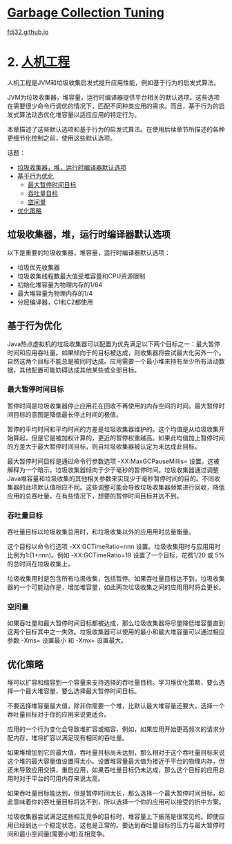 [Garbage Collection Tuning](https://docs.oracle.com/en/java/javase/16/gctuning/introduction-garbage-collection-tuning.html)
===
[fdj32.github.io](https://fdj32.github.io)  
# 2. [人机工程](https://docs.oracle.com/en/java/javase/16/gctuning/ergonomics.html)
人机工程是JVM和垃圾收集启发式提升应用性能，例如基于行为的启发式算法。

JVM为垃圾收集器，堆容量，运行时编译器提供平台相关的默认选项。这些选项在需要很少命令行调优的情况下，匹配不同种类应用的需求。而且，基于行为的启发式算法动态优化堆容量以适应应用的特定行为。

本章描述了这些默认选项和基于行为的启发式算法。在使用后续章节所描述的各种更细节化控制之前，使用这些默认选项。

话题：
- <a href="#gc2a">垃圾收集器，堆，运行时编译器默认选项</a>
- <a href="#gc2b">基于行为优化</a>
  - <a href="#gc2b1">最大暂停时间目标</a>
  - <a href="#gc2b2">吞吐量目标</a>
  - <a href="#gc2b3">空间量</a>
- <a href="#gc2c">优化策略</a>

## <span id="gc2a">垃圾收集器，堆，运行时编译器默认选项</span>
以下是重要的垃圾收集器，堆容量，运行时编译器默认选项：
- 垃圾优先收集器
- 垃圾收集线程数最大值受堆容量和CPU资源限制
- 初始化堆容量为物理内存的1/64
- 最大堆容量为物理内存的1/4
- 分层编译器，C1和C2都使用

## <span id="gc2b">基于行为优化</span>
Java热点虚拟机的垃圾收集器可以配置为优先满足以下两个目标之一：最大暂停时间和应用吞吐量。如果倾向于的目标被达成，则收集器将尝试最大化另外一个。自然这两个目标不能总是被同时达成。应用需要一个最小堆来持有至少所有活动数据，其他配置可能妨碍达成其他某些或全部目标。

### <span id="gc2b1">最大暂停时间目标</span>
暂停时间是垃圾收集器停止应用花在回收不再使用的内存空间的时间。最大暂停时间目标的意图是降低最长停止时间的极值。

暂停的平均时间和平均时间的方差是垃圾收集器维护的。这个均值是从垃圾收集开始算起，但是它是被加权计算的，更近的暂停权重越高。如果此均值加上暂停时间的方差大于最大暂停时间目标，则自垃圾收集器被认定为未达成此目标。

最大暂停时间目标是通过命令行参数选项 -XX:MaxGCPauseMillis=<nnn> 设置。这被解释为一个暗示，垃圾收集器倾向于少于<nnn>毫秒的暂停时间。垃圾收集器通过调整Java堆容量和垃圾收集的其他相关参数来实现少于<nnn>毫秒暂停时间的目的。不同收集器的此项默认值相应不同。这些调整可能会导致垃圾收集器频繁进行回收，降低应用的总吞吐量。在有些情况下，想要的暂停时间目标并达不到。

### <span id="gc2b2">吞吐量目标</span>
吞吐量目标以垃圾收集总用时，和垃圾收集以外的应用用时总量衡量。

这个目标以命令行选项 -XX:GCTimeRatio=nnn 设置。垃圾收集用时与应用用时比例为1:(1+nnn)。例如 -XX:GCTimeRatio=19 设置了一个目标，花费1/20 或 5%的总时间在垃圾收集上。

垃圾收集用时是包含所有垃圾收集，包括暂停。如果吞吐量目标达不到，垃圾收集器的一个可能动作是，增加堆容量，如此两次垃圾收集之间的应用用时将会更长。
### <span id="gc2b3">空间量</span>
如果吞吐量和最大暂停时间目标都被达成，那么垃圾收集器将尽量降低堆容量直到这两个目标其中之一失效。垃圾收集器可以使用的最小和最大堆容量可以通过相应参数 -Xms=<nnn> 设置最小 和 -Xmx=<mmm> 设置最大。
## <span id="gc2c">优化策略</span>
堆可以扩容和缩容到一个容量来支持选择的吞吐量目标。学习堆优化策略，要么选择一个最大堆容量，要么选择最大暂停时间目标。

不要选择堆容量最大值，除非你需要一个堆，比默认最大堆容量还要大。选择一个吞吐量目标对于你的应用来说更适合。

应用的一个行为变化会导致堆扩容或缩容，例如，如果应用开始更高频次的请求分配内存，堆将扩容以满足现有相同的吞吐量。

如果堆增加到它的最大值，吞吐量目标尚未达到，那么相对于这个吞吐量目标来说这个堆的最大容量值设置得太小。设置堆容量最大值为接近于平台的物理内存，但还未导致应用交换，重启应用，如果吞吐量目标仍未达成，那么这个目标的应用总用时对于平台的可用内存来说太高。

如果吞吐量目标能达到，但是暂停时间太长，那么选择一个最大暂停时间目标，如此意味着你的吞吐量目标将达不到，所以选择一个你的应用可以接受的折中方案。

垃圾收集器尝试满足这些相互竞争的目标时，堆容量上下振荡是很常见的。即使应用已经到达一个稳定状态，这也是正常的。要达到吞吐量目标的压力与最大暂停时间和最小空间量(需要小堆)互相竞争。